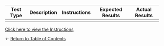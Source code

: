 | Test Type | Description | Instructions | Expected Results | Actual Results |
| :-------: |------------ | ------------ | ---------------- | :------------: |
|           |             |              |                  |                |

[Click here to view the Instructions](../registration-page/registration-page.md)

<- [Return to Table of Contents](https://github.com/nour-d/manual-testing-practice/blob/main/notes/start-here.md)